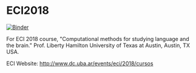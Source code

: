 # ECI2018

[![Binder](https://mybinder.org/badge.svg)](https://mybinder.org/v2/gh/libertyh/ECI2018/master)

For ECI 2018 course, "Computational methods for studying language and the brain."
Prof. Liberty Hamilton
University of Texas at Austin, Austin, TX USA.

ECI Website: http://www.dc.uba.ar/events/eci/2018/cursos


